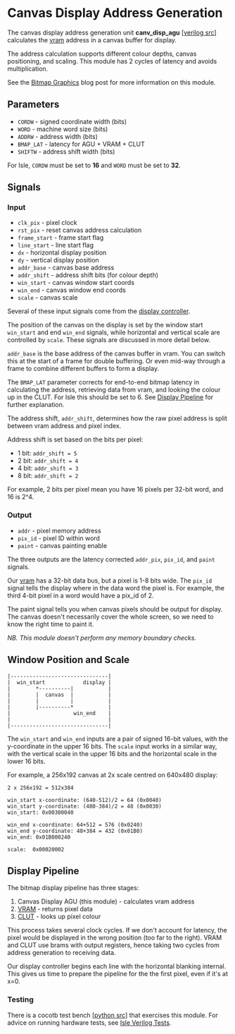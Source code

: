 # Canvas Display Address Generation

The canvas display address generation unit **canv_disp_agu** [[verilog src](../canv_disp_agu.v)] calculates the [vram](../../mem/docs/vram.md) address in a canvas buffer for display.

The address calculation supports different colour depths, canvas positioning, and scaling. This module has 2 cycles of latency and avoids multiplication.

See the [Bitmap Graphics](http://projectf.io/isle/bitmap-graphics.html) blog post for more information on this module.

## Parameters

* `CORDW` - signed coordinate width (bits)
* `WORD` - machine word size (bits)
* `ADDRW` - address width (bits)
* `BMAP_LAT` - latency for AGU + VRAM + CLUT
* `SHIFTW` - address shift width (bits)

For Isle, `CORDW` must be set to **16** and `WORD` must be set to **32**.

## Signals

### Input

* `clk_pix` - pixel clock
* `rst_pix` - reset canvas address calculation
* `frame_start` - frame start flag
* `line_start` - line start flag
* `dx` - horizontal display position
* `dy` - vertical display position
* `addr_base` - canvas base address
* `addr_shift` - address shift bits (for colour depth)
* `win_start` - canvas window start coords
* `win_end` - canvas window end coords
* `scale` - canvas scale

Several of these input signals come from the [display controller](display.md).

The position of the canvas on the display is set by the window start `win_start` and end `win_end` signals, while horizontal and vertical scale are controlled by `scale`. These signals are discussed in more detail below.

`addr_base` is the base address of the canvas buffer in vram. You can switch this at the start of a frame for double buffering. Or even mid-way through a frame to combine different buffers to form a display.

The `BMAP_LAT` parameter corrects for end-to-end bitmap latency in calculating the address, retrieving data from vram, and looking the colour up in the CLUT. For Isle this should be set to 6. See [Display Pipeline](#display-pipeline) for further explanation.

The address shift, `addr_shift`, determines how the raw pixel address is split between vram address and pixel index.

Address shift is set based on the bits per pixel:

* 1 bit: `addr_shift = 5`
* 2 bit: `addr_shift = 4`
* 4 bit: `addr_shift = 3`
* 8 bit: `addr_shift = 2`

For example, 2 bits per pixel mean you have 16 pixels per 32-bit word, and 16 is 2^4.

### Output

* `addr` - pixel memory address
* `pix_id` - pixel ID within word
* `paint` - canvas painting enable

The three outputs are the latency corrected `addr_pix`, `pix_id`, and `paint` signals.

Our [vram](vram.md) has a 32-bit data bus, but a pixel is 1-8 bits wide. The `pix_id` signal tells the display where in the data word the pixel is. For example, the third 4-bit pixel in a word would have a pix_id of 2.

The paint signal tells you when canvas pixels should be output for display. The canvas doesn't necessarily cover the whole screen, so we need to know the right time to paint it.

_NB. This module doesn't perform any memory boundary checks._

## Window Position and Scale

```
|-------------------------------|
|  win_start            display |
|        *----------|           |
|        |  canvas  |           |
|        |          |           |
|        |----------*           |
|                    win_end    |
|                               |
|-------------------------------|
```

The `win_start` and `win_end` inputs are a pair of signed 16-bit values, with the y-coordinate in the upper 16 bits. The `scale` input works in a similar way, with the vertical scale in the upper 16 bits and the horizontal scale in the lower 16 bits.

For example, a 256x192 canvas at 2x scale centred on 640x480 display:

```
2 x 256x192 = 512x384

win_start x-coordinate: (640-512)/2 = 64 (0x0040)
win_start y-coordinate: (480-384)/2 = 48 (0x0030)
win_start: 0x00300040

win_end x-coordinate: 64+512 = 576 (0x0240)
win_end y-coordinate: 48+384 = 432 (0x01B0)
win_end: 0x01B000240

scale:  0x00020002
```

## Display Pipeline

The bitmap display pipeline has three stages:

1. Canvas Display AGU (this module) - calculates vram address
2. [VRAM](../../mem/docs/vram.md) - returns pixel data
3. [CLUT](../../mem/docs/clut.md) - looks up pixel colour

This process takes several clock cycles. If we don't account for latency, the pixel would be displayed in the wrong position (too far to the right). VRAM and CLUT use brams with output registers, hence taking two cycles from address generation to receiving data.

Our display controller begins each line with the horizontal blanking internal. This gives us time to prepare the pipeline for the the first pixel, even if it's at x=0.

### Testing

There is a cocotb test bench [[python src](../test/canv_disp_agu.py)] that exercises this module. For advice on running hardware tests, see [Isle Verilog Tests](../../../docs/verilog-tests.md).
